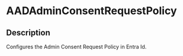 
# AADAdminConsentRequestPolicy

## Description

Configures the Admin Consent Request Policy in Entra Id.
